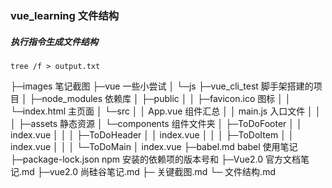 ### vue_learning 文件结构

##### 执行指令生成文件结构

`tree /f > output.txt`

├─images 笔记截图
├─vue 一些小尝试
│ └─js
├─vue_cli_test 脚手架搭建的项目
│ ├─node_modules 依赖库
│ ├─public
│ │ ├─favicon.ico 图标
│ │ └─index.html 主页面
│ └─src
│ │ App.vue 组件汇总
│ │ main.js 入口文件
│ │
│ ├─assets 静态资源
│ └─components 组件文件夹
│ ├─ToDoFooter
│ │ index.vue
│ │
│ ├─ToDoHeader
│ │ index.vue
│ │
│ ├─ToDoItem
│ │ index.vue
│ │
│ └─ToDoMain
│ index.vue
├─babel.md babel 使用笔记
├─package-lock.json npm 安装的依赖项的版本号和
├─Vue2.0 官方文档笔记.md
├─vue2.0 尚硅谷笔记.md
├─ 关键截图.md
└─ 文件结构.md

